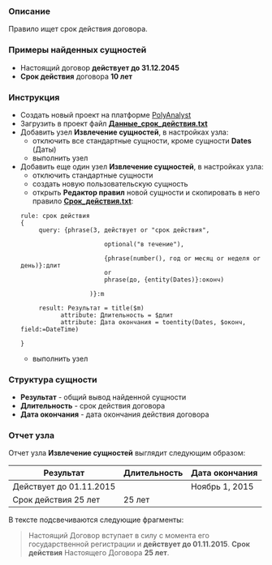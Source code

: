 
### Описание
Правило ищет срок действия договора.

### Примеры найденных сущностей
* Настоящий договор **действует до 31.12.2045**
* **Срок действия** договора **10 лет**

### Инструкция
* Создать новый проект на платформе [PolyAnalyst](https://www.megaputer.ru/produkti/)
* Загрузить в проект файл [**Данные_срок_действия.txt**](Данные_срок_действия.txt)
* Добавить узел **Извлечение сущностей**, в настройках узла:
	* отключить все стандартные сущности, кроме сущности **Dates** (Даты)
	* выполнить узел
* Добавить еще один узел **Извлечение сущностей**, в настройках узла:
	 * отключить стандартные сущности
	 * создать новую пользовательскую сущность
	 * открыть **Редактор правил** новой сущности и скопировать в него правило [**Срок_действия.txt**](Срок_действия.txt):
	 ```
	rule: срок действия
	{
		  query: {phrase(3, действует or "срок действия", 
					
							optional("в течение"),
							
							{phrase(number(), год or месяц or неделя or день)}:длит 
							or 
							phrase(до, {entity(Dates)}:оконч)
							
						)}:m

		  result: Результат = title($m)
				attribute: Длительность = $длит
				attribute: Дата окончания = toentity(Dates, $оконч, field:=DateTime)

	}  
	```
	 * выполнить узел

### Структура сущности
* **Результат** - общий вывод найденной сущности
* **Длительность** - срок действия договора
*  **Дата окончания** - дата окончания действия договора

### Отчет узла
Отчет узла **Извлечение сущностей** выглядит следующим образом:

| Результат| Длительность| Дата окончания  |
| ------ | ------ | ------ |
| Действует до 01.11.2015 | |Ноябрь 1, 2015|
| Срок действия 25 лет | 25 лет ||

В тексте подсвечиваются следующие фрагменты:
> Настоящий Договор вступает в силу с момента его государственной регистрации и **действует до 01.11.2015**.
**Срок действия** Настоящего Договора **25 лет**.
